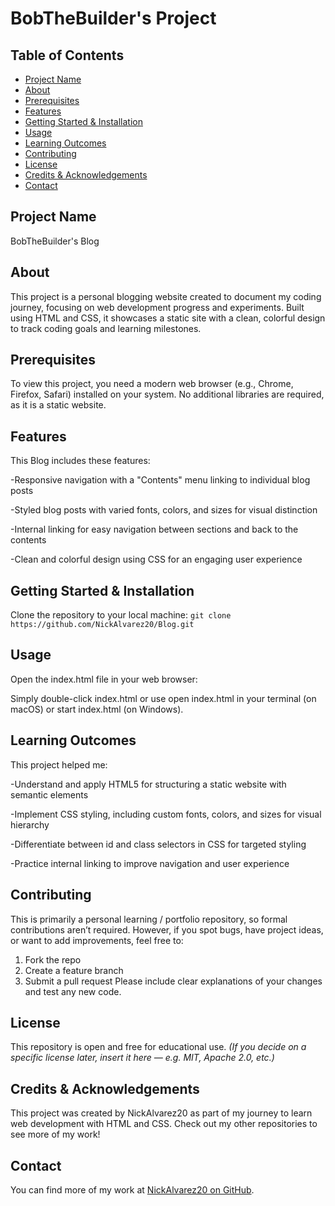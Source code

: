 # BobTheBuilder's Project
## Table of Contents
- [Project Name](#project-name)
- [About](#about)
- [Prerequisites](#prerequisites)
- [Features](#features)
- [Getting Started & Installation](#getting-started--installation)
- [Usage](#usage)
- [Learning Outcomes](#learning-outcomes)
- [Contributing](#contributing)
- [License](#license)
- [Credits & Acknowledgements](#credits--acknowledgements)
- [Contact](#contact)
## Project Name
BobTheBuilder's Blog
## About
This project is a personal blogging website created to document my coding journey, focusing on web development progress and experiments. Built using HTML and CSS, it showcases a static site with a clean, colorful design to track coding goals and learning milestones.
## Prerequisites
To view this project, you need a modern web browser (e.g., Chrome, Firefox, Safari) installed on your system.
No additional libraries are required, as it is a static website.
## Features
This Blog includes these features:

-Responsive navigation with a "Contents" menu linking to individual blog posts

-Styled blog posts with varied fonts, colors, and sizes for visual distinction

-Internal linking for easy navigation between sections and back to the contents

-Clean and colorful design using CSS for an engaging user experience

## Getting Started & Installation
Clone the repository to your local machine:
`git clone https://github.com/NickAlvarez20/Blog.git`
## Usage
Open the index.html file in your web browser:

Simply double-click index.html or use open index.html in your terminal (on macOS) or start index.html (on Windows).

## Learning Outcomes
This project helped me:

-Understand and apply HTML5 for structuring a static website with semantic elements

-Implement CSS styling, including custom fonts, colors, and sizes for visual hierarchy

-Differentiate between id and class selectors in CSS for targeted styling

-Practice internal linking to improve navigation and user experience

## Contributing
This is primarily a personal learning / portfolio repository, so formal contributions aren’t required. However, if you spot bugs, have project ideas, or want to add improvements, feel free to:
1. Fork the repo
2. Create a feature branch
3. Submit a pull request Please include clear explanations of your changes and test any new code.
## License
This repository is open and free for educational use.
*(If you decide on a specific license later, insert it here — e.g. MIT, Apache 2.0, etc.)*
## Credits & Acknowledgements
This project was created by NickAlvarez20 as part of my journey to learn web development with HTML and CSS. Check out my other repositories to see more of my work!
## Contact
You can find more of my work at [NickAlvarez20 on GitHub](https://github.com/NickAlvarez20).
